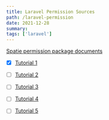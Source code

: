 ```yaml
---
title: Laravel Permission Sources 
path: /laravel-permission
date: 2021-12-28
summary: 
tags: ['laravel']
---
```


[Spatie permission package documents](https://spatie.be/index.php/docs/laravel-permission/v5/introduction)

- [x] [Tutorial 1](https://www.youtube.com/watch?v=zIgYJlu03bI)
- [ ] [Tutorial 2](https://www.youtube.com/watch?v=nx6eGEKnkwU)
- [ ] [Tutorial 3](https://www.youtube.com/watch?v=rkLeeWftBww&t=398s)
- [ ] [Tutorial 4](https://www.youtube.com/watch?v=PQh58dmIUgg&t=62s)
- [ ] [Tutorial 5](https://www.youtube.com/watch?v=TF7USUWZlQ8)

